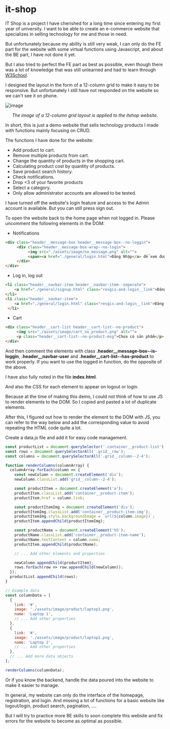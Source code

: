 # it-shop
IT Shop is a project I have cherished for a long time since entering my first year of university. I want to be able to create an e-commerce website that specializes in selling technology for me and those in need.

But unfortunately because my ability is still very weak, I can only do the FE part for the website with some virtual functions using Javascript, and about the BE part, I have not done it yet.

But I also tried to perfect the FE part as best as possible, even though there was a lot of knowledge that was still unlearned and had to learn through [W3School](https://www.w3schools.com/js/).

I designed the layout in the form of a 12-column grid to make it easy to be responsive. But unfortunately I still have not responded on the website so we can't see it on phone.

![image](https://github.com/VenusakaVXT/it-shop/assets/125566811/62068602-fd4f-4ffe-80de-f5615f95c19c)
<div align="center">

*The image of a 12-column grid layout is applied to the itshop website.*

</div>

In short, this is just a demo website that sells technology products I made with functions mainly focusing on CRUD.

The functions I have done for the website:
- Add product to cart.
- Remove multiple products from cart.
- Change the quantity of products in the shopping cart.
- Calculating product cost by quantity of products.
- Save product search history.
- Check notifications.
- Drop <3 of your favorite products
- Select a category.
- Only allow administrator accounts are allowed to be tested.

I have turned off the website's login feature and access to the Admin account is available. But you can still press sign out.

To open the website back to the home page when not logged in. 
Please uncomment the following elements in the DOM:

- Notifications
```html
<div class="header__message-box header__message-box--no-loggin">
     <div class="header__message-box-wrap--no-login">
          <img src="./assets/image/no_message.png" alt="">
          <span><a href="./general/login.html">Đăng Nhập</a> để xem được Thông Báo</span>
     </div>
</div>
```

- Log in, log out
```html
<li class="header__navbar-item header__navbar-item--seperate">
    <a href="./general/signup.html" class="resgis-and-login__link">Đăng ký</a>
</li>
<li class="header__navbar-item">
    <a href="./general/login.html" class="resgis-and-login__link">Đăng nhập</a>
 </li>
```

- Cart
```html
<div class="header__cart-list header__cart-list--no-product">
     <img src="./assets/image/cart_no_product.png" alt="">
     <p class="header__cart-list--no-product-msg">Chưa có sản phẩm</p>
</div>
```

And then comment the elements with class **.header__message-box--is-loggin**, **.header__navbar-user** and **.header__cart-list--has-product** to work properly. If you want to use the logged in function, do the opposite of the above.

I have also fully noted in the file **index.html**.

And also the CSS for each element to appear on logout or login.

Because at the time of making this demo, I could not think of how to use JS to render elements to the DOM. So I copied and pasted a lot of duplicate elements.

After this, I figured out how to render the element to the DOM with JS, you can refer to the way below and add the corresponding value to avoid repeating the HTML code quite a lot.

Create a data.js file and add it for easy code management.

```javascript
const productList = document.querySelector('.container__product-list');
const rows = document.querySelectorAll('.grid__row');
const columns = document.querySelectorAll('.grid__column--2-4');

function renderColumns(columnArray) {
  columnArray.forEach(column => {
    const newColumn = document.createElement('div');
    newColumn.classList.add('grid__column--2-4');

    const productItem = document.createElement('a');
    productItem.classList.add('container__product-item');
    productItem.href = column.link;

    const productItemImg = document.createElement('div');
    productItemImg.classList.add('container__product-item-img');
    productItemImg.style.backgroundImage = `url(${column.image})`;
    productItem.appendChild(productItemImg);

    const productName = document.createElement('h5');
    productName.classList.add('container__product-item-name');
    productName.textContent = column.name;
    productItem.appendChild(productName);

    // ... Add other elements and properties

    newColumn.appendChild(productItem);
    rows.forEach(row => row.appendChild(newColumn));
  });
  productList.appendChild(rows);
}

// Example data
const columnData = [
  {
    link: '#',
    image: './assets/image/product/laptop1.png',
    name: 'Laptop 1',
    // ... Add other properties
  },
  {
    link: '#',
    image: './assets/image/product/laptop2.png',
    name: 'Laptop 2',
    // ... Add other properties
  },
  // ... Add more data objects
];

renderColumns(columnData);
```

Or if you know the backend, handle the data poured into the website to make it easier to manage.

In general, my website can only do the interface of the homepage, registration, and login. And missing a lot of functions for a basic website like logout/login, product search, pagination, ....

But I will try to practice more BE skills to soon complete this website and fix errors for the website to become as optimal as possible.



